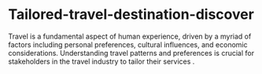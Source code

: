 # Tailored-travel-destination-discover
Travel is a fundamental aspect of human experience, driven by a myriad of factors including personal preferences, cultural influences, and economic considerations. Understanding travel patterns and preferences is crucial for stakeholders in the travel industry to tailor their services .
